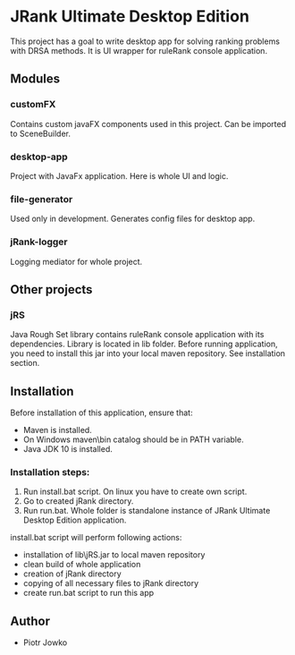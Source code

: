 # JRank Ultimate Desktop Edition
This project has a goal to write desktop app for solving ranking problems with DRSA methods.
It is UI wrapper for ruleRank console application.

## Modules

### customFX
Contains custom javaFX components used in this project. Can be imported to SceneBuilder.

### desktop-app
Project with JavaFx application. Here is whole UI and logic.

### file-generator
Used only in development. Generates config files for desktop app.

### jRank-logger
Logging mediator for whole project.


## Other projects

### jRS
Java Rough Set library contains ruleRank console application with its dependencies.
Library is located in lib folder.
Before running application, you need to install this jar into your local maven repository. 
See installation section.

## Installation
Before installation of this application, ensure that:
- Maven is installed.
- On Windows maven\bin catalog should be in PATH variable.
- Java JDK 10 is installed.

### Installation steps:
1. Run install.bat script. On linux you have to create own script.
2. Go to created jRank directory.
3. Run run.bat. Whole folder is standalone instance of JRank Ultimate Desktop Edition application.

install.bat script will perform following actions:
- installation of lib\jRS.jar to local maven repository
- clean build of whole application
- creation of jRank directory
- copying of all necessary files to jRank directory
- create run.bat script to run this app


## Author
- Piotr Jowko
